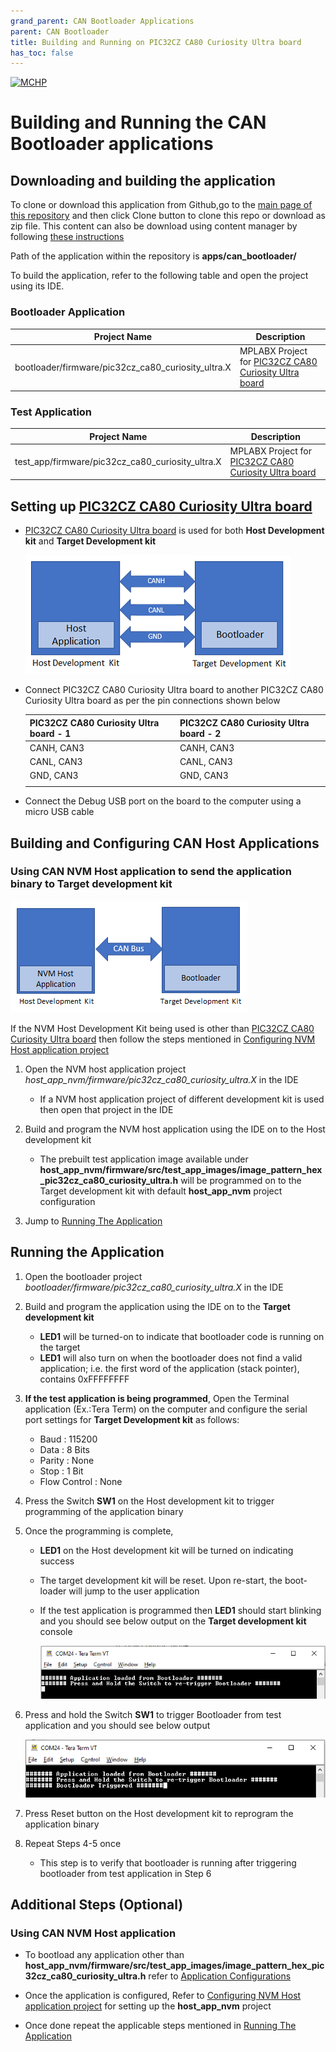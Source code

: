 ```yaml
---
grand_parent: CAN Bootloader Applications
parent: CAN Bootloader
title: Building and Running on PIC32CZ CA80 Curiosity Ultra board
has_toc: false
---
```


[![MCHP](https://www.microchip.com/ResourcePackages/Microchip/assets/dist/images/logo.png)](https://www.microchip.com)

# Building and Running the CAN Bootloader applications

## Downloading and building the application

To clone or download this application from Github,go to the [main page of this repository](https://github.com/Microchip-MPLAB-Harmony/bootloader_apps_can) and then click Clone button to clone this repo or download as zip file. This content can also be download using content manager by following [these instructions](https://github.com/Microchip-MPLAB-Harmony/contentmanager/wiki)

Path of the application within the repository is **apps/can_bootloader/**

To build the application, refer to the following table and open the project using its IDE.

### Bootloader Application

| Project Name      | Description                                    |
| ----------------- | ---------------------------------------------- |
| bootloader/firmware/pic32cz_ca80_curiosity_ultra.X    | MPLABX Project for [PIC32CZ CA80 Curiosity Ultra board](https://www.microchip.com/en-us/development-tool/ea61x20a)|


### Test Application

| Project Name      | Description                                    |
| ----------------- | ---------------------------------------------- |
| test_app/firmware/pic32cz_ca80_curiosity_ultra.X    | MPLABX Project for [PIC32CZ CA80 Curiosity Ultra board](https://www.microchip.com/en-us/development-tool/ea61x20a)|


## Setting up [PIC32CZ CA80 Curiosity Ultra board](https://www.microchip.com/en-us/development-tool/ea61x20a)

- [PIC32CZ CA80 Curiosity Ultra board](https://www.microchip.com/en-us/development-tool/ea61x20a) is used for both **Host Development kit** and **Target Development kit**

    ![can_bootloader_host_target_connection](../../docs/images/can_bootloader_host_target_connection.png)

- Connect PIC32CZ CA80 Curiosity Ultra board to another PIC32CZ CA80 Curiosity Ultra board as per the pin connections shown below

    | PIC32CZ CA80 Curiosity Ultra board - 1   | PIC32CZ CA80 Curiosity Ultra board - 2    |
    | ----------------- | ------------------ |
    | CANH, CAN3        | CANH, CAN3         |
    | CANL, CAN3        | CANL, CAN3         |
    | GND,  CAN3        | GND,  CAN3         |
    |||

- Connect the Debug USB port on the board to the computer using a micro USB cable


## Building and Configuring CAN Host Applications

### Using CAN NVM Host application to send the application binary to Target development kit

![host_app_nvm_setup](../../docs/images/can_bootloader_host_app_nvm_setup.png)

If the NVM Host Development Kit being used is other than [PIC32CZ CA80 Curiosity Ultra board](https://www.microchip.com/en-us/development-tool/ea61x20a) then follow the steps mentioned in [Configuring NVM Host application project](../../docs/readme_configure_host_app_nvm.md#configuring-the-nvm-host-application)

1. Open the NVM host application project *host_app_nvm/firmware/pic32cz_ca80_curiosity_ultra.X* in the IDE
    - If a NVM host application project of different development kit is used then open that project in the IDE

2. Build and program the NVM host application using the IDE on to the Host development kit
    - The prebuilt test application image available under **host_app_nvm/firmware/src/test_app_images/image_pattern_hex_pic32cz_ca80_curiosity_ultra.h** will be programmed on to the Target development kit with default **host_app_nvm** project configuration

3. Jump to [Running The Application](#running-the-application)


## Running the Application

1. Open the bootloader project *bootloader/firmware/pic32cz_ca80_curiosity_ultra.X* in the IDE
2. Build and program the application using the IDE on to the **Target development kit**
    - **LED1** will be turned-on to indicate that bootloader code is running on the target
    - **LED1** will also turn on when the bootloader does not find a valid application; i.e. the first word of the application (stack pointer), contains 0xFFFFFFFF

3. **If the test application is being programmed**, Open the Terminal application (Ex.:Tera Term) on the computer and configure the serial port settings for **Target Development kit** as follows:
    - Baud : 115200
    - Data : 8 Bits
    - Parity : None
    - Stop : 1 Bit
    - Flow Control : None

4. Press the Switch **SW1** on the Host development kit to trigger programming of the application binary
5. Once the programming is complete,
    - **LED1** on the Host development kit will be turned on indicating success

    - The target development kit will be reset. Upon re-start, the boot-loader will jump to the user application

    - If the test application is programmed then **LED1** should start blinking and you should see below output on the **Target development kit** console

        ![output](./images/btl_can_test_app_console_success.png)

6. Press and hold the Switch **SW1** to trigger Bootloader from test application and you should see below output

    ![output](./images/btl_can_test_app_console_trigger_bootloader.png)

7. Press Reset button on the Host development kit to reprogram the application binary
8. Repeat Steps 4-5 once
    - This step is to verify that bootloader is running after triggering bootloader from test application in Step 6


## Additional Steps (Optional)

### Using CAN NVM Host application

- To bootload any application other than **host_app_nvm/firmware/src/test_app_images/image_pattern_hex_pic32cz_ca80_curiosity_ultra.h** refer to [Application Configurations](../../docs/readme_configure_application_sam.md)

- Once the application is configured, Refer to [Configuring NVM Host application project](../../docs/readme_configure_host_app_nvm.md) for setting up the **host_app_nvm** project

- Once done repeat the applicable steps mentioned in [Running The Application](#running-the-application)

